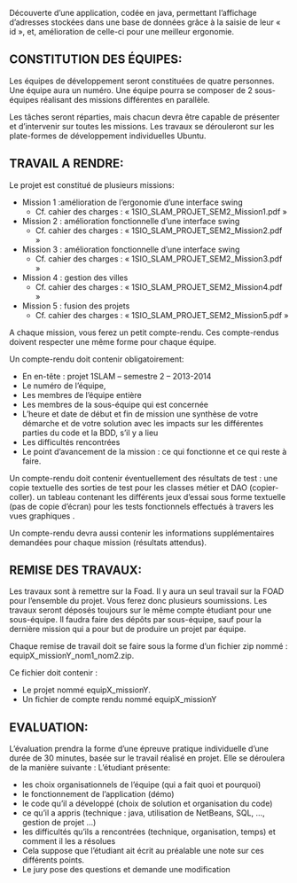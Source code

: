 Découverte d’une application, codée en java, permettant l’affichage d’adresses stockées dans une base de données grâce à la saisie de leur « id », et, amélioration de celle-ci pour une meilleur ergonomie.

## CONSTITUTION DES ÉQUIPES: ##

Les équipes de développement seront constituées de quatre personnes. Une équipe aura un numéro. Une équipe pourra se composer de 2 sous-équipes réalisant des missions différentes en parallèle.

Les tâches seront réparties, mais chacun devra être capable de présenter et d’intervenir sur toutes les missions. Les travaux se dérouleront sur les plate-formes de développement individuelles Ubuntu.

## TRAVAIL A RENDRE: ##

Le projet est constitué de plusieurs missions:

- Mission 1 :amélioration de l’ergonomie d’une interface swing
	- Cf. cahier des charges : « 1SIO_SLAM_PROJET_SEM2_Mission1.pdf » 
- Mission 2 : amélioration fonctionnelle d’une interface swing 
	- Cf. cahier des charges : « 1SIO_SLAM_PROJET_SEM2_Mission2.pdf » 
- Mission 3 : amélioration fonctionnelle d’une interface swing 
	- Cf. cahier des charges : « 1SIO_SLAM_PROJET_SEM2_Mission3.pdf » 
- Mission 4 : gestion des villes 
	- Cf. cahier des charges : « 1SIO_SLAM_PROJET_SEM2_Mission4.pdf » 
- Mission 5 : fusion des projets 
	- Cf. cahier des charges : « 1SIO_SLAM_PROJET_SEM2_Mission5.pdf »

A chaque mission, vous ferez un petit compte-rendu. Ces compte-rendus doivent respecter une même forme pour chaque équipe.

Un compte-rendu doit contenir obligatoirement:

- En en-tête : projet 1SLAM – semestre 2 – 2013-2014 
- Le numéro de l’équipe, 
- Les membres de l’équipe entière 
- Les membres de la sous-équipe qui est concernée 
- L’heure et date de début et fin de mission une synthèse de votre démarche et de votre solution avec les impacts sur les différentes parties du code et la BDD, s’il y a lieu 
- Les difficultés rencontrées 
- Le point d’avancement de la mission : ce qui fonctionne et ce qui reste à faire. 

Un compte-rendu doit contenir éventuellement des résultats de test :
une copie textuelle des sorties de test pour les classes métier et DAO (copier-coller). 
un tableau contenant les différents jeux d’essai sous forme textuelle (pas de copie d’écran) pour les tests fonctionnels effectués à travers les vues graphiques . 

Un compte-rendu devra aussi contenir les informations supplémentaires demandées pour chaque mission (résultats attendus).

## REMISE DES TRAVAUX: ##
Les travaux sont à remettre sur la Foad. Il y aura un seul travail sur la FOAD pour l’ensemble du projet. Vous ferez donc plusieurs soumissions. Les travaux seront déposés toujours sur le même compte étudiant pour une sous-équipe. Il faudra faire des dépôts par sous-équipe, sauf pour la dernière mission qui a pour but de produire un projet par équipe.

Chaque remise de travail doit se faire sous la forme d’un fichier zip nommé :
equipX_missionY_nom1_nom2.zip.

Ce fichier doit contenir :

- Le projet nommé equipX_missionY. 
- Un fichier de compte rendu nommé equipX_missionY 

## EVALUATION: ##

L’évaluation prendra la forme d’une épreuve pratique individuelle d’une durée de 30 minutes, basée sur le travail réalisé en projet. Elle se déroulera de la manière suivante :
L’étudiant présente:

- les choix organisationnels de l’équipe (qui a fait quoi et pourquoi) 
- le fonctionnement de l’application (démo) 
- le code qu’il a développé (choix de solution et organisation du code) 
- ce qu’il a appris (technique : java, utilisation de NetBeans, SQL, …, gestion de projet …) 
- les difficultés qu’ils a rencontrées (technique, organisation, temps) et comment il les a résolues
- Cela suppose que l’étudiant ait écrit au préalable une note sur ces différents points.
- Le jury pose des questions et demande une modification